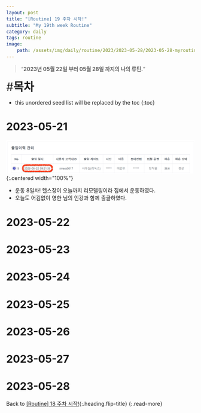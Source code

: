 ```yaml
---
layout: post
title: "[Routine] 19 주차 시작!"
subtitle: "My 19th week Routine"
category: daily
tags: routine
image:
    path: /assets/img/daily/routine/2023/2023-05-28/2023-05-28-myroutine-19th.png
---
```


> “**2023년 05월 22일 부터 05월 28일 까지의 나의 루틴.**”

<span style="font-size:30px;">\#**목차**</span>
* this unordered seed list will be replaced by the toc
{:toc}

# 2023-05-21
![](/assets/img/daily/routine/2023/2023-05-28/2023-05-22_myroutine.png){:.centered width="100%"}
- 운동 8일차! 헬스장이 오늘까지 리모델링이라 집에서 운동하였다.
- 오늘도 어김없이 영한 님의 인강과 함께 출글하였다.

# 2023-05-22
# 2023-05-23
# 2023-05-24
# 2023-05-25
# 2023-05-26
# 2023-05-27
# 2023-05-28

Back to [[Routine] 18 주차 시작!](./2023-05-21-week-18th.md){:.heading.flip-title}
{:.read-more}

[//]: # (Continue with [[Routine] 20 주차 시작!]&#40;./2023-05-21-week-18th.md&#41;{:.heading.flip-title})
[//]: # ({:.read-more})

<!-- Links -->

<!-- Study Links -->

<!-- Commit Links -->